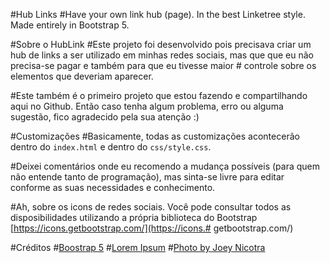 



#Hub Links
#Have your own link hub (page). In the best Linketree style. Made entirely in Bootstrap 5.
 
#Sobre o HubLink
#Este projeto foi desenvolvido pois precisava criar um hub de links a ser utilizado em minhas redes sociais, mas que que eu não precisa-se pagar e também para que eu tivesse maior # controle sobre os elementos que deveriam aparecer.
 
#Este também é o primeiro projeto que estou fazendo e compartilhando aqui no Github. Então caso tenha algum problema, erro ou alguma sugestão, fico agradecido pela sua atenção :)
 
#Customizações
#Basicamente, todas as customizações acontecerão dentro do `index.html` e dentro do `css/style.css`.
 
#Deixei comentários onde eu recomendo a mudança possíveis (para quem não entende tanto de programação), mas sinta-se livre para editar conforme as suas necessidades e conhecimento.

#Ah, sobre os icons de redes sociais. Você pode consultar todos as disposibilidades utilizando a própria biblioteca do Bootstrap [https://icons.getbootstrap.com/](https://icons.# getbootstrap.com/)
 
#Créditos
#[Boostrap 5](https://getbootstrap.com/)
#[Lorem Ipsum](https://www.lipsum.com/)
#[Photo by Joey Nicotra](https://unsplash.com/@joeynicotra?utm_source=unsplash&amp;utm_medium=referral&amp;utm_content=creditCopyText)